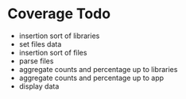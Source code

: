 # Coverage Todo
* insertion sort of libraries
* set files data
* insertion sort of files
* parse files
* aggregate counts and percentage up to libraries
* aggregate counts and percentage up to app
* display data
